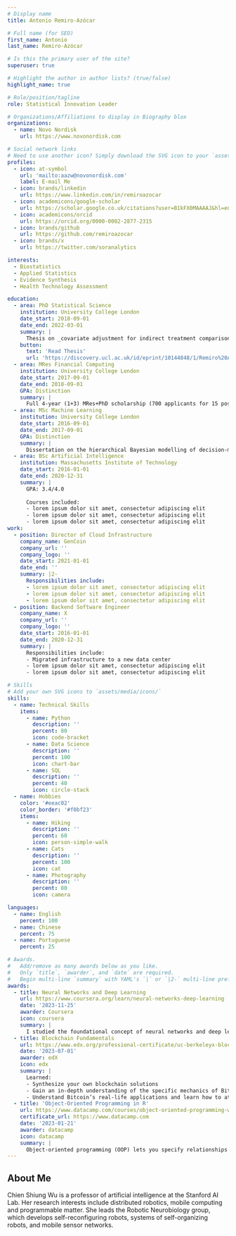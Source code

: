 ```yaml
---
# Display name
title: Antonio Remiro-Azócar

# Full name (for SEO)
first_name: Antonio
last_name: Remiro-Azócar

# Is this the primary user of the site?
superuser: true

# Highlight the author in author lists? (true/false)
highlight_name: true

# Role/position/tagline
role: Statistical Innovation Leader

# Organizations/Affiliations to display in Biography blox
organizations:
  - name: Novo Nordisk
    url: https://www.novonordisk.com

# Social network links
# Need to use another icon? Simply download the SVG icon to your `assets/media/icons/` folder.
profiles:
  - icon: at-symbol
    url: 'mailto:aazw@novonordisk.com'
    label: E-mail Me
  - icon: brands/linkedin
    url: https://www.linkedin.com/in/remiroazocar
  - icon: academicons/google-scholar
    url: https://scholar.google.co.uk/citations?user=B1kFX0MAAAAJ&hl=en
  - icon: academicons/orcid
    url: https://orcid.org/0000-0002-2877-2315
  - icon: brands/github
    url: https://github.com/remiroazocar        
  - icon: brands/x
    url: https://twitter.com/soranalytics

interests:
  - Biostatistics
  - Applied Statistics
  - Evidence Synthesis
  - Health Technology Assessment

education:
  - area: PhD Statistical Science
    institution: University College London
    date_start: 2018-09-01
    date_end: 2022-03-01
    summary: |
      Thesis on _covariate adjustment for indirect treatment comparisons_. Supervised by Prof Gianluca Baio and Prof Anna Heath in the Statistics for Health Economic Evaluation research group at the Department of Statistical Science.
    button:
      text: 'Read Thesis'
      url: 'https://discovery.ucl.ac.uk/id/eprint/10144848/1/Remiro%20Azocar__thesis_redacted_final.pdf'
  - area: MRes Financial Computing
    institution: University College London
    date_start: 2017-09-01
    date_end: 2018-09-01
    GPA: Distinction
    summary: |
      Full 4-year (1+3) MRes+PhD scholarship (700 applicants for 15 positions) from the EPSRC Centre for Doctoral Training in Financial Computing and Analytics, a joint collaboration between UCL, LSE and Imperial College London. PhD-level courses in computational statistics. Advanced programming and software development modules in Python and C++.
  - area: MSc Machine Learning
    institution: University College London
    date_start: 2016-09-01
    date_end: 2017-09-01
    GPA: Distinction
    summary: |
      Dissertation on the hierarchical Bayesian modelling of decision-making tasks based at the Gatsby Computational Neuroscience Unit under the supervision of Oliver J Robinson and Peter Dayan. Deep and reinforcement learning courses taught by Google DeepMind.
  - area: BSc Artificial Intelligence
    institution: Massachusetts Institute of Technology
    date_start: 2016-01-01
    date_end: 2020-12-31
    summary: |
      GPA: 3.4/4.0
      
      Courses included:
      - lorem ipsum dolor sit amet, consectetur adipiscing elit
      - lorem ipsum dolor sit amet, consectetur adipiscing elit
      - lorem ipsum dolor sit amet, consectetur adipiscing elit
work:
  - position: Director of Cloud Infrastructure
    company_name: GenCoin
    company_url: ''
    company_logo: ''
    date_start: 2021-01-01
    date_end: ''
    summary: |2-
      Responsibilities include:
      - lorem ipsum dolor sit amet, consectetur adipiscing elit
      - lorem ipsum dolor sit amet, consectetur adipiscing elit
      - lorem ipsum dolor sit amet, consectetur adipiscing elit
  - position: Backend Software Engineer
    company_name: X
    company_url: ''
    company_logo: ''
    date_start: 2016-01-01
    date_end: 2020-12-31
    summary: |
      Responsibilities include:
      - Migrated infrastructure to a new data center
      - lorem ipsum dolor sit amet, consectetur adipiscing elit
      - lorem ipsum dolor sit amet, consectetur adipiscing elit

# Skills
# Add your own SVG icons to `assets/media/icons/`
skills:
  - name: Technical Skills
    items:
      - name: Python
        description: ''
        percent: 80
        icon: code-bracket
      - name: Data Science
        description: ''
        percent: 100
        icon: chart-bar
      - name: SQL
        description: ''
        percent: 40
        icon: circle-stack
  - name: Hobbies
    color: '#eeac02'
    color_border: '#f0bf23'
    items:
      - name: Hiking
        description: ''
        percent: 60
        icon: person-simple-walk
      - name: Cats
        description: ''
        percent: 100
        icon: cat
      - name: Photography
        description: ''
        percent: 80
        icon: camera

languages:
  - name: English
    percent: 100
  - name: Chinese
    percent: 75
  - name: Portuguese
    percent: 25

# Awards.
#   Add/remove as many awards below as you like.
#   Only `title`, `awarder`, and `date` are required.
#   Begin multi-line `summary` with YAML's `|` or `|2-` multi-line prefix and indent 2 spaces below.
awards:
  - title: Neural Networks and Deep Learning
    url: https://www.coursera.org/learn/neural-networks-deep-learning
    date: '2023-11-25'
    awarder: Coursera
    icon: coursera
    summary: |
      I studied the foundational concept of neural networks and deep learning. By the end, I was familiar with the significant technological trends driving the rise of deep learning; build, train, and apply fully connected deep neural networks; implement efficient (vectorized) neural networks; identify key parameters in a neural network’s architecture; and apply deep learning to your own applications.
  - title: Blockchain Fundamentals
    url: https://www.edx.org/professional-certificate/uc-berkeleyx-blockchain-fundamentals
    date: '2023-07-01'
    awarder: edX
    icon: edx
    summary: |
      Learned:
      - Synthesize your own blockchain solutions
      - Gain an in-depth understanding of the specific mechanics of Bitcoin
      - Understand Bitcoin’s real-life applications and learn how to attack and destroy Bitcoin, Ethereum, smart contracts and Dapps, and alternatives to Bitcoin’s Proof-of-Work consensus algorithm
  - title: 'Object-Oriented Programming in R'
    url: https://www.datacamp.com/courses/object-oriented-programming-with-s3-and-r6-in-r
    certificate_url: https://www.datacamp.com
    date: '2023-01-21'
    awarder: datacamp
    icon: datacamp
    summary: |
      Object-oriented programming (OOP) lets you specify relationships between functions and the objects that they can act on, helping you manage complexity in your code. This is an intermediate level course, providing an introduction to OOP, using the S3 and R6 systems. S3 is a great day-to-day R programming tool that simplifies some of the functions that you write. R6 is especially useful for industry-specific analyses, working with web APIs, and building GUIs.
---
```


## About Me

Chien Shiung Wu is a professor of artificial intelligence at the Stanford AI Lab. Her research interests include distributed robotics, mobile computing and programmable matter. She leads the Robotic Neurobiology group, which develops self-reconfiguring robots, systems of self-organizing robots, and mobile sensor networks.
